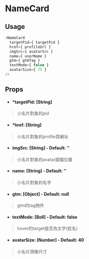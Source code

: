 # NameCard
## Usage
```javascript
<NameCard
  targetPid={ targetPid }
  href={ profileUrl }
  imgSrc={ avatarSrc }
  name={ userName }
  gtm={ gtmTag }
  textMode={ false }
  avatarSize={ 75 }
/>
```
## Props
- #### *targetPid: [String]
> 小名片對象的pid

- #### *href: [String]
> 小名片對象的profile頁網址

- #### imgSrc: [String] - Default: ''
> 小名片對象的avatar圖檔位置

- #### name: [String] - Default: ''
> 小名片對象的名字

- #### gtm: [Object] - Default: null
> gtm的tag物件

- #### textMode: [Boll] - Default: false
> hover的target是否為文字(姓名)

- #### avatarSize: [Number] - Default: 40
> 小名片頭像尺寸
